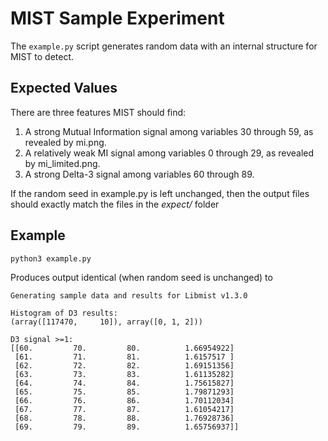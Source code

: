MIST Sample Experiment
======================

The `example.py` script generates random data with an internal structure for MIST to detect.

Expected Values
---------------
There are three features MIST should find:

1. A strong Mutual Information signal among variables 30 through 59, as revealed by mi.png.
2. A relatively weak MI signal among variables 0 through 29, as revealed by mi_limited.png.
3. A strong Delta-3 signal among variables 60 through 89.

If the random seed in example.py is left unchanged, then the output files should exactly match the files in the *expect/* folder

Example
-------
```
python3 example.py
```

Produces output identical (when random seed is unchanged) to

```
Generating sample data and results for Libmist v1.3.0

Histogram of D3 results:
(array([117470,     10]), array([0, 1, 2]))

D3 signal >=1:
[[60.         70.         80.          1.66954922]
 [61.         71.         81.          1.6157517 ]
 [62.         72.         82.          1.69151356]
 [63.         73.         83.          1.61135282]
 [64.         74.         84.          1.75615827]
 [65.         75.         85.          1.79871293]
 [66.         76.         86.          1.70112034]
 [67.         77.         87.          1.61054217]
 [68.         78.         88.          1.76928736]
 [69.         79.         89.          1.65756937]]
```
